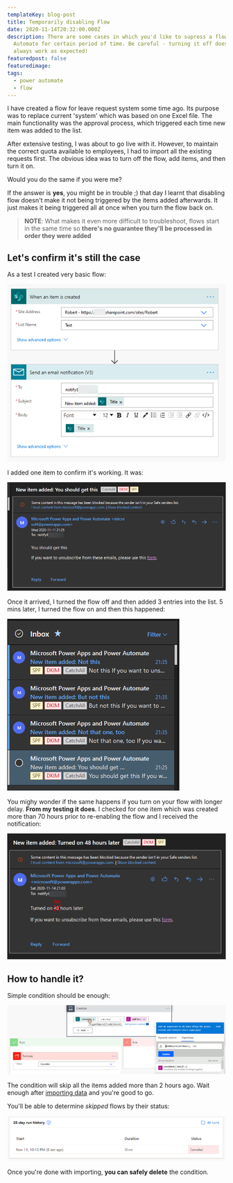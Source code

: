 ```yaml
---
templateKey: blog-post
title: Temporarily disabling Flow
date: 2020-11-14T20:32:00.000Z
description: There are some cases in which you'd like to supress a flow in Power
  Automate for certain period of time. Be careful - turning it off doesn't
  always work as expected!
featuredpost: false
featuredimage:
tags:
  - power automate
  - flow
---
```


I have created a flow for leave request system some time ago. Its purpose was to replace current 'system' which was based on one Excel file. The main functionality was the approval process, which triggered each time new item was added to the list.

After extensive testing, I was about to go live with it. However, to maintain the correct quota available to employees, I had to import all the existing requests first. The obvious idea was to turn off the flow, add items, and then turn it on.

Would you do the same if you were me?

If the answer is **yes**, you might be in trouble ;) that day I learnt that disabling flow doesn't make it not being triggered by the items added afterwards. It just makes it being triggered all at once when you turn the flow back on.

> **NOTE**: What makes it even more difficult to troubleshoot, flows start in the same time so **there's no guarantee they'll be processed in order they were added**

## Let's confirm it's still the case

As a test I created very basic flow:

![](../../img/2020-11-11-21_19_43-window.png)

I added one item to confirm it's working. It was:

![](../../img/2020-11-11-21_50_34-mail.png)

Once it arrived, I turned the flow off and then added 3 entries into the list. 5 mins later, I turned the flow on and then this happened:

![](../../img/2020-11-11-21_55_08-mail.png)

You mighy wonder if the same happens if you turn on your flow with longer delay. **From my testing it does**. I checked for one item which was created more than 70 hours prior to re-enabling the flow and I received the notification:

![](../../img/2020-11-14-21_12_28-mail.png)

## How to handle it?

Simple condition should be enough:

![](../../img/2020-11-11-22_05_13-edit-your-flow-_-power-automate.png)

The condition will skip all the items added more than 2 hours ago. Wait enough after [importing data](https://robdy.io/import-excel-to-shp-list/) and you're good to go.

You'll be able to determine _skipped_ flows by their status:

![](../../img/2020-11-11-22_11_00-mail.png)

Once you're done with importing, **you can safely delete** the condition.
